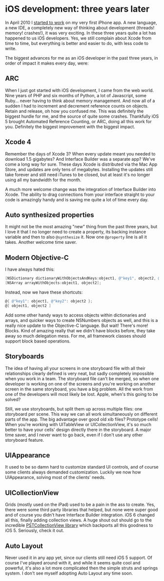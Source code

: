 # iOS development: three years later
In April 2010 I [started to work](/articles/2010/04/21/getting-started-iphone-app-development/) on my very first iPhone app. A new language, a new IDE, a completely new way of thinking about development (threads! memory! crashes!), it was very exciting. In these three years quite a lot has happened to us iOS developers. Yes, we still complain about Xcode from time to time, but everything is better and easier to do, with less code to write.

The biggest advances for me as an iOS developer in the past three years, in order of impact it makes every day, were:

## ARC
When I just got started with iOS development, I came from the web world. Nine years of PHP and six months of Python, a lot of Javascript, some Ruby… never having to think about memory management. And now all of a sudden I had to increment and decrement reference counts on objects. Retain and release, oh how you confused me. This was definitely the biggest hurdle for me, and the source of quite some crashes. Thankfully iOS 5 brought Automated Reference Counting, or ARC, doing all this work for you. Definitely the biggest improvement with the biggest impact.

## Xcode 4
Remember the days of Xcode 3? When every update meant you needed to download 1.5 gigabytes? And Interface Builder was a separate app? We've come a long way for sure. These days Xcode is distributed via the Mac App Store, and updates are only tens of megabytes. Installing the updates still take forever and still need iTunes to be closed, but at least it's no longer using all my bandwidth for the month.

A much more welcome change was the integration of Interface Builder into Xcode. The ability to drag connections from your interface straight to your code is amazingly handy and is saving me quite a lot of time every day.

## Auto synthesized properties
It might not be the most amazing "new" thing from the past three years, but I love it that I no longer need to create a property, its backing instance variable and then to also `@synthesize` it. Now one `@property` line is all it takes. Another welcome time saver.

## Modern Objective-C
I have always hated this:

```objective-c
[NSDictionary dictionaryWithObjectsAndKeys:object1, @"key1", object2, @"key2"];
[NSArray arrayWithObjects:object1, object2];
```

Instead, now we have these shortcuts:

```objective-c
@{ @"key1": object1, @"key2": object2 };
@[ object1, object2 ]
```

Add some other handy ways to access objects within dictionaries and arrays, and quicker ways to create NSNumbers objects as well, and this is a really nice update to the Objective-C language. But wait! There's more! Blocks. Kind of amazing really that we didn't have blocks before, they take away so much delegation mess. For me, all framework classes should support block based operations.

## Storyboards
The idea of having all your screens in one storyboard file with all their relationships clearly defined is very neat, but sadly completely impossible when you work in a team. The storyboard file can't be merged, so when one developer is working on one of the screens and you're working on another screen in the same storyboard, you have a big problem. All the work from one of the developers will most likely be lost. Apple, when's this going to be solved?

Still, we use storyboards, but split them up across multiple files: one storyboard per scene. This way we can all work simultaneously on different parts of the app. The big advantage over good old xib files? Prototype cells! When you're working with UITableView or UICollectionView, it's so much better to have your cells' design directly there in the storyboard. A major time saver, and I never want to go back, even if I don't use any other storyboard feature.

## UIAppearance
It used to be so damn hard to customize standard UI controls, and of course some clients always demanded customization. Luckily we now how UIAppearance, solving most of the clients' needs.

## UICollectionView
Grids (mostly used on the iPad) used to be a pain in the ass to create. Yes, there were some third party libraries that helped, but none were super good and of course you didn't have Interface Builder integration. iOS 6 changed all this, finally adding collection views. A huge shout out should go to the incredible [PSTCollectionView library](https://github.com/steipete/PSTCollectionView) which backports all this goodness to iOS 5. Seriously, check it out.

## Auto Layout
Never used it in any app yet, since our clients still need iOS 5 support. Of course I've played around with it, and while it seems quite cool and powerful, it's also a lot more complicated then the simple struts and springs system. I don't see myself adopting Auto Layout any time soon.